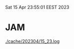 Sat 15 Apr 23:55:01 EEST 2023
# JAM
<a href='./cache/202304/15_23.log'>./cache/202304/15_23.log</a>
